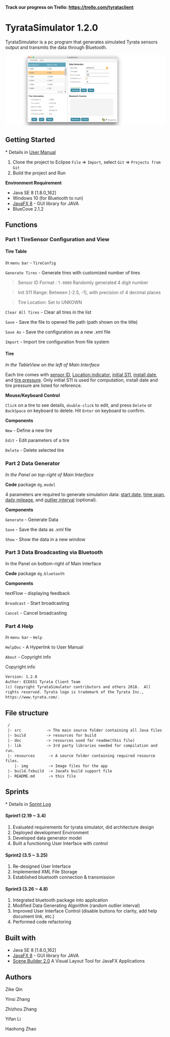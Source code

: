 #### Track our progress on Trello: https://trello.com/tyrataclient

# TyrataSimulator 1.2.0

TyrataSimulator is a pc program that generates simulated Tyrata sensors output and transmits the data through Bluetooth.

![screen shot](./doc/img/Screen_Shot1_1.png)

## Getting Started

\* Details in [User Manual](./doc/Tyrata_Simulator_User_Manual.pdf)

1. Clone the project to Eclipse 
    `File` => `Import`, select `Git` => `Projects from Git`
2. Build the project and Run 


**Environment Requirement**

- Java SE 8 [1.8.0_162]
- Windows 10 (for Bluetooth to run)
- [JavaFX 8](http://www.oracle.com/technetwork/java/javase/overview/javafx-overview-2158620.html) - GUI library for JAVA
- BlueCove 2.1.2


## Functions

### Part 1 TireSensor Configuration and View

#### Tire Table

*In* `menu bar` - `TireConfig` 

`Generate Tires` - Generate tires with customized number of tires

> Sensor ID Format : `T-0000` Randomly generated 4 digit number

> Init S11 Range: Between [-2.5, -1], with precision of 4 decimal places

> Tire Location: Set to UNKOWN

`Clear All Tires` - Clear all tires in the list

`Save` - Save the file to opened file path (path shown on the title)

`Save As` - Save the configuration as a new .xml file

`Import` - Import tire configuration from file system

#### Tire

*In the TableView on the left of Main Interface*

Each tire comes with <u>sensor ID</u>, <u>Location indicator</u>, <u>initial S11</u>, <u>install date</u>, and <u>tire pressure</u>. Only initial S11 is used for computation, install date and tire pressure are listed for reference.

**Mouse/Keyboard Control** 

`Click` on a tire to see details, `double-click` to edit, and press `Delete` or `BackSpace` on keyboard to delete. Hit `Enter` on keyboard to confirm.

**Components**

`New` - Define a new tire

`Edit` - Edit parameters of a tire

`Delete` - Delete selected tire

### Part 2 Data Generator 

*In the Panel on top-right of Main Interface*

**Code** package `dg.model `

4 parameters are required to generate simulation data: <u>start date</u>, <u>time span</u>, <u>daily mileage</u>, and <u>outlier interval</u> (optional).

**Components**

`Generate` - Generate Data

`Save` - Save the data as .xml file

`Show` - Show the data in a new window

### Part 3 Data Broadcasting via Bluetooth

In the Panel on bottom-right of Main Interface

**Code** package `dg.bluetooth `

**Components**

textFlow - displaying feedback

`Broadcast` - Start broadcasting

`Cancel` - Cancel broadcasting

### Part 4 Help

*In* `menu bar` - `Help` 

`HelpDoc` - A Hyperlink to User Manual

`About` - Copyright info

Copyright info

```
Version: 1.2.0 
Author: ECE651 Tyrata Client Team
(c) Copyright TyrataSimulator contributors and others 2018.  All rights reserved. Tyrata logo is trademark of the Tyrata Inc., https://www.tyrata.com/.
```

## File structure

```
 /
 |- src			  -> The main source folder containing all Java files 
 |- build		  -> resources for build
 |- doc 		  -> resources used for readme(this file)
 |- lib			  -> 3rd party libraries needed for compilation and run. 
 |- resources      -> A source folder containing required resource files. 
	|- img         -> Image files for the app
 |- build.fxbuild  -> JavaFx build support file
 |- README.md      -> this file
```
## Sprints

\* Details in [Sprint Log](./doc/sprint_log.md)

#### Sprint1 (2.19 ~ 3.4)

1. Evaluated requirements for tyrata simulator, did architecture design
2. Deployed development Environment
3. Developed data generator model 
4. Built a functioning User Interface with control

#### Sprint2 (3.5 ~ 3.25)

1. Re-designed User Interface
2. Implemented XML File Storage
3. Established bluetooth connection & transmission

#### Sprint3 (3.26 ~ 4.8)

1. Integrated bluetooth package into application
2. Modified Data Generating Algorithm (random outlier interval)
3. Improved User Interface Control (disable buttons for clarity, add help document link, etc.)
4. Performed code refactoring

## Built with

- Java SE 8 [1.8.0_162]
- [JavaFX 8](http://www.oracle.com/technetwork/java/javase/overview/javafx-overview-2158620.html) - GUI library for JAVA
- [Scene Builder 2.0](http://www.oracle.com/technetwork/java/javase/downloads/javafxscenebuilder-1x-archive-2199384.html) A Visual Layout Tool for JavaFX Applications

## Authors

Zike Qin

Yinsi Zhang

Zhizhou Zhang

Yifan Li

Haohong Zhao